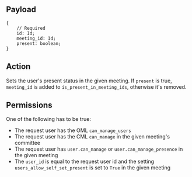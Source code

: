 ## Payload
```
{
    // Required
    id: Id;
    meeting_id: Id;
    present: boolean;
}
```

## Action
Sets the user's present status in the given meeting. If `present` is true, `meeting_id` is added to `is_present_in_meeting_ids`, otherwise it's removed.

## Permissions

One of the following has to be true:
* The request user has the OML `can_manage_users`
* The request user has the CML `can_manage` in the given meeting's committee
* The request user has `user.can_manage` or `user.can_manage_presence` in the given meeting
* The `user_id` is equal to the request user id and the setting `users_allow_self_set_present` is set to `True` in the given meeting
